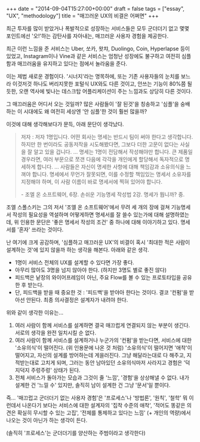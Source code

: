 +++
date = "2014-09-04T15:27:00+00:00"
draft = false
tags = ["essay", "UX", "methodology"]
title = "매끄러운 UX의 비결은 어쩌면"
+++
<p>최근 투자를 많이 받았거나 폭발적으로 성장하는 서비스들은 모두 군더더기 없고 몇몇 포인트에선 '오!'하는 감탄사를 자아내는, 매끄러운 사용자 경험을 제공한다.</p>
<p>최근 이런 느낌을 준 서비스는 Uber, 쏘카, 왓챠, Duolingo, Coin, Hyperlapse 등이 있었고, Instagram이나 Vine과 같은 서비스는 엄청난 성장에도 불구하고 여전히 심플함과 매끄러움을 유지하고 있다는 점에서 놀라움을 준다.</p>
<p>이는 제법 새로운 경험이다. '시너지'라는 명목하에, 또는 기존 사용자들의 눈치를 보느라 이것저것 하나도 버리지못한 포털식 UX와도 다른 것이고, 안쓰는 기능이 80%쯤 될듯한, 오랜 역사에 빛나는 데스크탑 어플리케이션이 주는 느낌과도 상당히 다른 것이다.</p>
<p>그 매끄러움은 어디서 오는 것일까? 많은 사람들이 '잘 된것'을 칭송하고 '심플'을 숭배하는 이 시대에도 왜 여전히 세상엔 '안 심플'한 것이 훨씬 많을까?</p>
<p>이것에 대해 생각해보다가 문득, 아래 문단이 생각났다.</p>
<blockquote>
<p>저자 : 저자 1명입니다. 어떤 회사는 명세는 반드시 팀이 써야 한다고 생각합니다. 하지만 한 번이라도 공동저작을 시도해봤다면, 그보다 더한 고문이 없다는 사실을 잘 알고 있을 겁니다. &hellip; 명세는 1명이 전담해서 작성해야만 합니다. 큰 제품일 경우라면, 여러 부문으로 쪼갠 다음에 각각을 개인에게 할당해서 독자적으로 명세하게 합니다. &hellip; 사람들은 자신이 명세한 사항에 대해 책임감과 소유의식을 느껴야 합니다. 명세에서 무언가 잘못되면, 이를 수정할 책임있는 명세서 소유자를 지정해야 하며, 이 사람 이름이 바로 명세서에 찍혀 있어야 합니다.</p>
<p>- 조엘 온 소프트웨어,&nbsp;6장. 손쉬운 기능명세 작성법 2강. 명세가 뭡니까? 중.</p>
</blockquote>
<p>조엘 스폴스키는 그의 저서 '조엘 온 소프트웨어'에서 무려 세 개의 장에 걸쳐 기능명세서 작성의 필요성을 역설하며 어떻게하면 명세서를 잘 쓸수 있는가에 대해 설명하였는데, 위 인용한 문단은 '좋은 명세서 작성의 조건' 중 하나에 대해 이야기하고 있다. 명세서를 '혼자' 쓰라는 것이다.</p>
<p>난 여기에 크게 공감하며, '심플하고 매끄러운 UX'의 비결이 혹시 '최대한 적은 사람이 설계하는 것'에 있지 않을까 하는 생각을 해본다. 아래와 같은 생각.</p>
<ul>
<li><span>1명이 서비스 전체의 UX를 설계할 수 있다면 가장 좋다.</span></li>
<li><span>아무리 많아도 3명을 넘지 않아야 한다. (</span><span>하지만 3명도 별로 좋진 않다)</span></li>
<li><span>피드백은 낱장의 와이어프레임이 아닌, 주요 Flow를 볼 수 있는 프로토타입을 공유한 후 받는다.</span></li>
<li><span></span>단, 피드백을 받을 때 중요한 것 : '피드백'을 받야아 한다는 것이다. 결코 '컨펌'을 받아선 안된다. 최종 의사결정은 설계자가 내려야 한다.</li>
</ul>
<p><span>위와 같이 생각한 이유는...</span></p>
<ol>
<li>여러 사람이 함께 서비스를 설계하면 결국 매끄럽게 연결되지 않는 부분이 생긴다. 서로의 생각을 완전 일치시킬 순 없다.</li>
<li>여러 사람이 함께 서비스를 설계하거나 누군가의 '컨펌'을 받는다면, 서비스에 대한 '소유의식'이 떨어진다. (위 인용문에 나온 것 처럼) '소유의식'이 떨어지면 '애착'이 떨어지고, 자신의 설계를 방어하는데 게을러진다. 그냥 해달라는대로 다 해주고, 지적받는대로 고치게 되며, 그러는 동안 남아있던 소유의식마저 사라지고 경험은 '덕지덕지 주렁주렁' 상태가 된다.</li>
<li>전체 서비스가 돌아가는 모습과 그것이 줄 '느낌', '경험'을 상상해낼 수 없다. 내가 설계한 건 '느낄 수' 있지만, 솔직히 남이 설계한 건 그냥 '문서'일 뿐이다.</li>
</ol>
<p>즉... '매끄럽고 군더더기 없는 사용자 경험'은 '프로세스'나 '방법론', '원칙', '철학' 뭐 이런데서 나온다기 보다는 서비스에 대한 설계자의 '<span>집착 수준의&nbsp;</span>애착', '적어도 똥같은 의견은 확실히 무시할 수 있는 고집', '전체를 통제하고 있다는 느낌' (+ 개인의 역량)에서 나오는 것이 아닌가 하는 생각이 든다.</p>
<p>(솔직히 '프로세스'는 군더더기를 양산하는 주범이라고 생각한다)</p>
